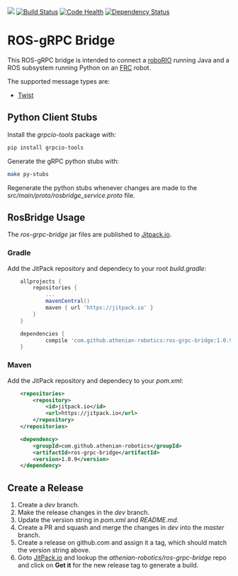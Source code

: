 [![](https://jitpack.io/v/athenian-robotics/ros-grpc-bridge.svg)](https://jitpack.io/#athenian-robotics/ros-grpc-bridge)
[![Build Status](https://travis-ci.org/athenian-robotics/ros-grpc-bridge.svg?branch=master)](https://travis-ci.org/athenian-robotics/ros-grpc-bridge)
[![Code Health](https://landscape.io/github/athenian-robotics/ros-grpc-bridge/dev/landscape.svg?style=flat)](https://landscape.io/github/athenian-robotics/ros-grpc-bridge/dev)
[![Dependency Status](https://www.versioneye.com/user/projects/5a5e3a6d0fb24f005807744b/badge.svg?style=flat-square)](https://www.versioneye.com/user/projects/5a5e3a6d0fb24f005807744b)

# ROS-gRPC Bridge  

This ROS-gRPC bridge is intended to connect a [roboRIO](http://www.ni.com/en-us/support/model.roborio.html) 
running Java and a ROS subsystem running Python on an [FRC](https://www.firstinspires.org/robotics/frc) robot.

The supported message types are:
* [Twist](http://docs.ros.org/api/geometry_msgs/html/msg/Twist.html)
 

## Python Client Stubs

Install the *grpcio-tools* package with:

```bash
pip install grpcio-tools
```

Generate the gRPC python stubs with: 

```bash
make py-stubs
```

Regenerate the python stubs whenever changes are made to the *src/main/proto/rosbridge_service.proto* file.

## RosBridge Usage

The *ros-grpc-bridge* jar files are published to [Jitpack.io](https://jitpack.io/#athenian-robotics/ros-grpc-bridge/1.0.9).

### Gradle

Add the JitPack repository and dependecy to your root *build.gradle*:

```groovy
	allprojects {
		repositories {
			...
			mavenCentral()
			maven { url 'https://jitpack.io' }
		}
	}
```

```groovy
	dependencies {
	        compile 'com.github.athenian-robotics:ros-grpc-bridge:1.0.9'
	}
```

### Maven

Add the JitPack repository and dependecy to your *pom.xml*:

```xml
	<repositories>
		<repository>
		    <id>jitpack.io</id>
		    <url>https://jitpack.io</url>
		</repository>
	</repositories>
```

```xml
	<dependency>
	    <groupId>com.github.athenian-robotics</groupId>
	    <artifactId>ros-grpc-bridge</artifactId>
	    <version>1.0.9</version>
	</dependency>
```

## Create a Release

1) Create a *dev* branch.
2) Make the release changes in the *dev* branch. 
3) Update the version string in *pom.xml* and *README.md*.
4) Create a PR and squash and merge the changes in *dev* into the *master* branch.
5) Create a release on github.com and assign it a tag, which should match the version string above.
6) Goto [JitPack.io](http://jitpack.io) and lookup the *athenian-robotics/ros-grpc-bridge* repo and
click on **Get it** for the new release tag to generate a build.
